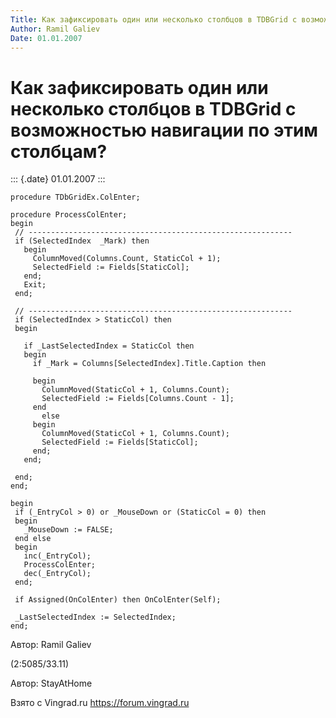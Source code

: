 ```yaml
---
Title: Как зафиксировать один или несколько столбцов в TDBGrid с возможностью навигации по этим столбцам?
Author: Ramil Galiev
Date: 01.01.2007
---
```



Как зафиксировать один или несколько столбцов в TDBGrid с возможностью навигации по этим столбцам?
==================================================================================================

::: {.date}
01.01.2007
:::

    procedure TDbGridEx.ColEnter;
     
    procedure ProcessColEnter;
    begin
     // -----------------------------------------------------------
     if (SelectedIndex  _Mark) then
       begin
         ColumnMoved(Columns.Count, StaticCol + 1);
         SelectedField := Fields[StaticCol];
       end;
       Exit;
     end;
     
     // -----------------------------------------------------------
     if (SelectedIndex > StaticCol) then
     begin
     
       if _LastSelectedIndex = StaticCol then
       begin
         if _Mark = Columns[SelectedIndex].Title.Caption then
     
         begin
           ColumnMoved(StaticCol + 1, Columns.Count);
           SelectedField := Fields[Columns.Count - 1];
         end
           else
         begin
           ColumnMoved(StaticCol + 1, Columns.Count);
           SelectedField := Fields[StaticCol];
         end;
       end;
     
     end;
    end;
     
    begin
     if (_EntryCol > 0) or _MouseDown or (StaticCol = 0) then
     begin
       _MouseDown := FALSE;
     end else
     begin
       inc(_EntryCol);
       ProcessColEnter;
       dec(_EntryCol);
     end;
     
     if Assigned(OnColEnter) then OnColEnter(Self);
     
     _LastSelectedIndex := SelectedIndex;
    end;

Автор: Ramil Galiev

(2:5085/33.11)

Автор: StayAtHome

Взято с Vingrad.ru <https://forum.vingrad.ru>
